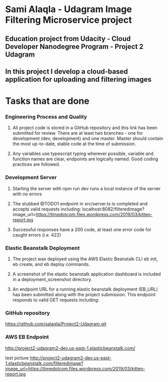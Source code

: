 # Sami Alaqla - Udagram Image Filtering Microservice project

##  Education project from Udacity - Cloud Developer Nanodegree Program -  Project 2 Udagram
##  In this project I develop a cloud-based application for uploading and filtering images








#  Tasks that are done

### Engineering Process and Quality

1. All project code is stored in a GitHub repository and this link has been submitted for review. There are at least two branches - one for development (dev, development) and one master. Master should contain the most up-to-date, stable code at the time of submission.

2. Any variables use typescript typing wherever possible, variable and function names are clear, endpoints are logically named. Good coding practices are followed.


### Development Server

1. Starting the server with npm run dev runs a local instance of the server with no errors

2. The stubbed @TODO1 endpoint in src/server.ts is completed and accepts valid requests including:
localhost:8082/filteredimage?image_url=https://timedotcom.files.wordpress.com/2019/03/kitten-report.jpg

3. Successful responses have a 200 code, at least one error code for caught errors (i.e. 422)


### Elastic Beanstalk Deployment

1. The project was deployed using the AWS Elastic Beanstalk CLI eb init, eb create, and eb deploy commands.

2. A screenshot of the elastic beanstalk application dashboard is included in a deployment_screenshot directory.

3. An endpoint URL for a running elastic beanstalk deployment (EB_URL) has been submitted along with the project submission. This endpoint responds to valid GET requests including:


### GitHub repository

https://github.com/salaqla/Project2-Udagram.git


### AWS EB Endpoint
http://project2-udagram2-dev.us-east-1.elasticbeanstalk.com/

test picture
http://project2-udagram2-dev.us-east-1.elasticbeanstalk.com/filteredimage?image_url=https://timedotcom.files.wordpress.com/2019/03/kitten-report.jpg

